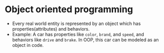 # Object oriented programming

- Every real world entity is represented by an object which has properties(attributes) and behaviors.
- Example: A car has properties like `color`, `brand`, and `speed`, and behaviors like `drive` and `brake`. In OOP, this car can be modeled as an object in code.
